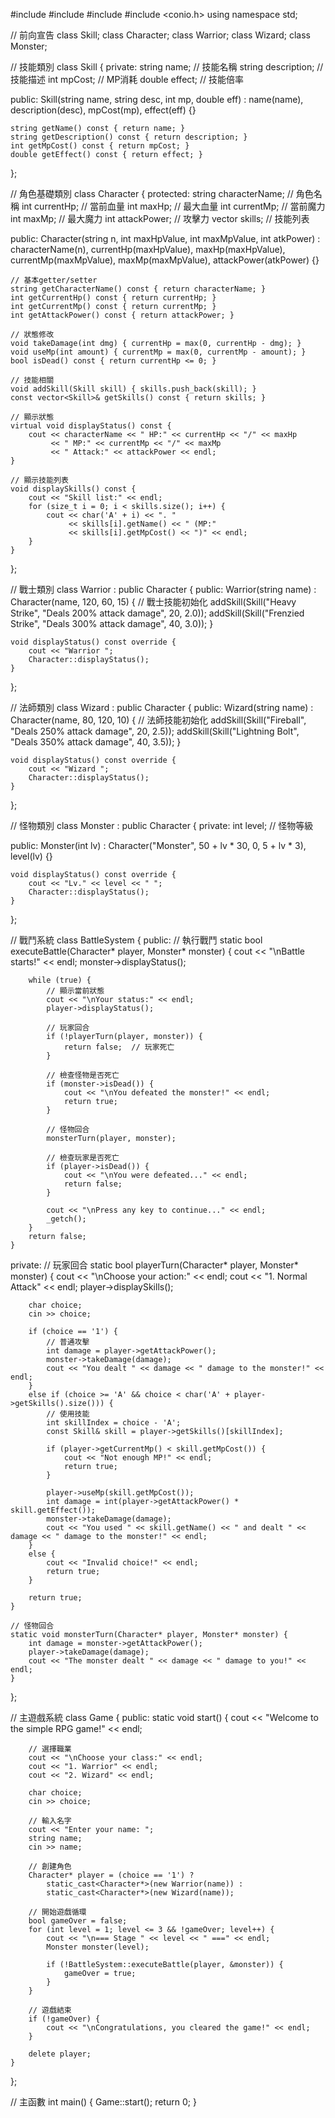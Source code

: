 #include <iostream>
#include <string>
#include <vector>
#include <conio.h>
using namespace std;

// 前向宣告
class Skill;
class Character;
class Warrior;
class Wizard;
class Monster;

// 技能類別
class Skill {
private:
    string name;        // 技能名稱
    string description; // 技能描述
    int mpCost;         // MP消耗
    double effect;      // 技能倍率

public:
    Skill(string name, string desc, int mp, double eff) 
        : name(name), description(desc), mpCost(mp), effect(eff) {}
    
    string getName() const { return name; }
    string getDescription() const { return description; }
    int getMpCost() const { return mpCost; }
    double getEffect() const { return effect; }
};

// 角色基礎類別
class Character {
protected:
    string characterName;   // 角色名稱
    int currentHp;          // 當前血量
    int maxHp;              // 最大血量
    int currentMp;          // 當前魔力
    int maxMp;              // 最大魔力
    int attackPower;        // 攻擊力
    vector<Skill> skills;   // 技能列表

public:
    Character(string n, int maxHpValue, int maxMpValue, int atkPower) 
        : characterName(n), currentHp(maxHpValue), maxHp(maxHpValue), 
          currentMp(maxMpValue), maxMp(maxMpValue), attackPower(atkPower) {}
    
    // 基本getter/setter
    string getCharacterName() const { return characterName; }
    int getCurrentHp() const { return currentHp; }
    int getCurrentMp() const { return currentMp; }
    int getAttackPower() const { return attackPower; }
    
    // 狀態修改
    void takeDamage(int dmg) { currentHp = max(0, currentHp - dmg); }
    void useMp(int amount) { currentMp = max(0, currentMp - amount); }
    bool isDead() const { return currentHp <= 0; }
    
    // 技能相關
    void addSkill(Skill skill) { skills.push_back(skill); }
    const vector<Skill>& getSkills() const { return skills; }
    
    // 顯示狀態
    virtual void displayStatus() const {
        cout << characterName << " HP:" << currentHp << "/" << maxHp 
             << " MP:" << currentMp << "/" << maxMp 
             << " Attack:" << attackPower << endl;
    }
    
    // 顯示技能列表
    void displaySkills() const {
        cout << "Skill list:" << endl;
        for (size_t i = 0; i < skills.size(); i++) {
            cout << char('A' + i) << ". " 
                 << skills[i].getName() << " (MP:" 
                 << skills[i].getMpCost() << ")" << endl;
        }
    }
};

// 戰士類別
class Warrior : public Character {
public:
    Warrior(string name) : Character(name, 120, 60, 15) {
        // 戰士技能初始化
        addSkill(Skill("Heavy Strike", "Deals 200% attack damage", 20, 2.0));
        addSkill(Skill("Frenzied Strike", "Deals 300% attack damage", 40, 3.0));
    }

    void displayStatus() const override {
        cout << "Warrior ";
        Character::displayStatus();
    }
};

// 法師類別
class Wizard : public Character {
public:
    Wizard(string name) : Character(name, 80, 120, 10) {
        // 法師技能初始化
        addSkill(Skill("Fireball", "Deals 250% attack damage", 20, 2.5));
        addSkill(Skill("Lightning Bolt", "Deals 350% attack damage", 40, 3.5));
    }

    void displayStatus() const override {
        cout << "Wizard ";
        Character::displayStatus();
    }
};

// 怪物類別
class Monster : public Character {
private:
    int level;  // 怪物等級

public:
    Monster(int lv) : Character("Monster", 50 + lv * 30, 0, 5 + lv * 3), level(lv) {}
    
    void displayStatus() const override {
        cout << "Lv." << level << " ";
        Character::displayStatus();
    }
};

// 戰鬥系統
class BattleSystem {
public:
    // 執行戰鬥
    static bool executeBattle(Character* player, Monster* monster) {
        cout << "\nBattle starts!" << endl;
        monster->displayStatus();
        
        while (true) {
            // 顯示當前狀態
            cout << "\nYour status:" << endl;
            player->displayStatus();
            
            // 玩家回合
            if (!playerTurn(player, monster)) {
                return false;  // 玩家死亡
            }
            
            // 檢查怪物是否死亡
            if (monster->isDead()) {
                cout << "\nYou defeated the monster!" << endl;
                return true;
            }
            
            // 怪物回合
            monsterTurn(player, monster);
            
            // 檢查玩家是否死亡
            if (player->isDead()) {
                cout << "\nYou were defeated..." << endl;
                return false;
            }
            
            cout << "\nPress any key to continue..." << endl;
            _getch();
        }
        return false;
    }

private:
    // 玩家回合
    static bool playerTurn(Character* player, Monster* monster) {
        cout << "\nChoose your action:" << endl;
        cout << "1. Normal Attack" << endl;
        player->displaySkills();
        
        char choice;
        cin >> choice;
        
        if (choice == '1') {
            // 普通攻擊
            int damage = player->getAttackPower();
            monster->takeDamage(damage);
            cout << "You dealt " << damage << " damage to the monster!" << endl;
        }
        else if (choice >= 'A' && choice < char('A' + player->getSkills().size())) {
            // 使用技能
            int skillIndex = choice - 'A';
            const Skill& skill = player->getSkills()[skillIndex];
            
            if (player->getCurrentMp() < skill.getMpCost()) {
                cout << "Not enough MP!" << endl;
                return true;
            }
            
            player->useMp(skill.getMpCost());
            int damage = int(player->getAttackPower() * skill.getEffect());
            monster->takeDamage(damage);
            cout << "You used " << skill.getName() << " and dealt " << damage << " damage to the monster!" << endl;
        }
        else {
            cout << "Invalid choice!" << endl;
            return true;
        }
        
        return true;
    }
    
    // 怪物回合
    static void monsterTurn(Character* player, Monster* monster) {
        int damage = monster->getAttackPower();
        player->takeDamage(damage);
        cout << "The monster dealt " << damage << " damage to you!" << endl;
    }
};

// 主遊戲系統
class Game {
public:
    static void start() {
        cout << "Welcome to the simple RPG game!" << endl;
        
        // 選擇職業
        cout << "\nChoose your class:" << endl;
        cout << "1. Warrior" << endl;
        cout << "2. Wizard" << endl;
        
        char choice;
        cin >> choice;
        
        // 輸入名字
        cout << "Enter your name: ";
        string name;
        cin >> name;
        
        // 創建角色
        Character* player = (choice == '1') ? 
            static_cast<Character*>(new Warrior(name)) : 
            static_cast<Character*>(new Wizard(name));
        
        // 開始遊戲循環
        bool gameOver = false;
        for (int level = 1; level <= 3 && !gameOver; level++) {
            cout << "\n=== Stage " << level << " ===" << endl;
            Monster monster(level);
            
            if (!BattleSystem::executeBattle(player, &monster)) {
                gameOver = true;
            }
        }
        
        // 遊戲結束
        if (!gameOver) {
            cout << "\nCongratulations, you cleared the game!" << endl;
        }
        
        delete player;
    }
};

// 主函數
int main() {
    Game::start();
    return 0;
}

